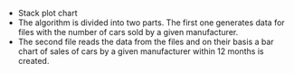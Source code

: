 <ul>
  <li> Stack plot chart</li>
  <li>The algorithm is divided into two parts. The first one generates data for files with the number of cars sold by a given manufacturer.</li>
  <li>The second file reads the data from the files and on their basis a bar chart of sales of cars by a given manufacturer within 12 months is created.</li>
</ul>
